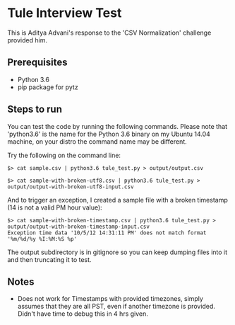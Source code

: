 # Tule Interview Test
This is Aditya Advani's response to the 'CSV Normalization' challenge provided him.


## Prerequisites

- Python 3.6
- pip package for pytz


## Steps to run

You can test the code by running the following commands. Please note that 'python3.6' is the name for the Python 3.6 binary on my Ubuntu 14.04 machine, on your distro the command name may be different.

Try the following on the command line:

```
$> cat sample.csv | python3.6 tule_test.py > output/output.csv
```

```
$> cat sample-with-broken-utf8.csv | python3.6 tule_test.py > output/output-with-broken-utf8-input.csv
```

And to trigger an exception, I created a sample file with a broken timestamp (14 is not a valid PM hour value):

```
$> cat sample-with-broken-timestamp.csv | python3.6 tule_test.py > output/output-with-broken-timestamp-input.csv
Exception time data '10/5/12 14:31:11 PM' does not match format '%m/%d/%y %I:%M:%S %p'
```

The output subdirectory is in gitignore so you can keep dumping files into it and then truncating it to test.

## Notes

- Does not work for Timestamps with provided timezones, simply assumes that they are all PST, even if another timezone is provided. Didn't have time to debug this in 4 hrs given.


